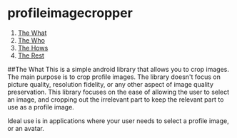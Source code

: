 # profileimagecropper

1. [The What](#the-what)
2. [The Who](#thewho)
3. [The Hows](#thehows)
4. [The Rest](#therest)

##The What
This is a simple android library that allows you to crop images. The main purpose is to crop profile images. The library doesn't focus on picture quality, resolution fidelity, or any other aspect of image quality preservation. This library focuses on the ease of allowing the user to select an image, and cropping out the irrelevant part to keep the relevant part to use as a profile image.

Ideal use is in applications where your user needs to select a profile image, or an avatar.
